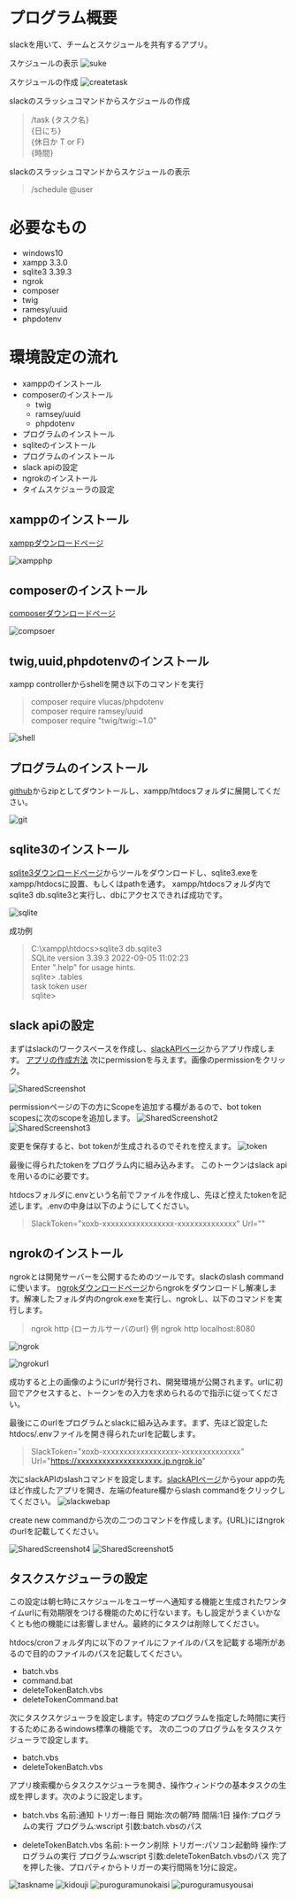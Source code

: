 # プログラム概要
slackを用いて、チームとスケジュールを共有するアプリ。

スケジュールの表示
![suke](https://user-images.githubusercontent.com/54432132/195247053-7ddc8fc9-d0ca-426f-8448-76686e638961.jpg)

スケジュールの作成
![createtask](https://user-images.githubusercontent.com/54432132/195247054-c7b94fde-352f-4e29-9494-09ce885e6904.jpg)

slackのスラッシュコマンドからスケジュールの作成
>/task {タスク名}<br>
>{日にち}<br>
>{休日か T or F}<br>
>{時間}<br>

slackのスラッシュコマンドからスケジュールの表示
>/schedule @user


# 必要なもの
* windows10
* xampp 3.3.0
* sqlite3 3.39.3
* ngrok
* composer
* twig
* ramesy/uuid
* phpdotenv

# 環境設定の流れ
- xamppのインストール
- composerのインストール
   - twig
   - ramsey/uuid
   - phpdotenv
- プログラムのインストール
- sqliteのインストール
- プログラムのインストール
- slack apiの設定
- ngrokのインストール
- タイムスケジューラの設定

## xamppのインストール
[xamppダウンロードページ](https://www.apachefriends.org/jp/download.html)

![xampphp](https://user-images.githubusercontent.com/54432132/195221899-3313dc6a-5691-4b68-b66b-03b250c92ccb.jpg)

## composerのインストール
[composerダウンロードページ](https://getcomposer.org/download/)

![compsoer](https://user-images.githubusercontent.com/54432132/195222841-609fb5e3-1f80-488e-b2f5-2fa4ce4946d7.jpg)

## twig,uuid,phpdotenvのインストール
xampp controllerからshellを開き以下のコマンドを実行
>composer require vlucas/phpdotenv<br>
>composer require ramsey/uuid<br>
>composer require "twig/twig:~1.0"<br>

![shell](https://user-images.githubusercontent.com/54432132/195228944-68831b5b-f291-478f-a5ba-dedbc44fdb96.jpg)


## プログラムのインストール
[github](https://github.com/Earth-worm/system-design-2022)からzipとしてダウントールし、xampp/htdocsフォルダに展開してください。

![git](https://user-images.githubusercontent.com/54432132/195223688-3130d9f2-5b55-430f-8ffa-d0c05029ab62.jpg)

##  sqlite3のインストール
[sqlite3ダウンロードページ](https://www.sqlite.org/download.html)からツールをダウンロードし、sqlite3.exeをxampp/htdocsに設置、もしくはpathを通す。
xampp/htdocsフォルダ内でsqlite3 db.sqlite3と実行し、dbにアクセスできれば成功です。

![sqlite](https://user-images.githubusercontent.com/54432132/195224288-1f57f66c-e7d5-45c9-bd92-e02a648377f4.jpg)

成功例
> C:\xampp\htdocs>sqlite3 db.sqlite3<br>
> SQLite version 3.39.3 2022-09-05 11:02:23<br>
> Enter ".help" for usage hints.<br>
> sqlite> .tables<br>
> task   token  user<br>
> sqlite><br>

## slack apiの設定
まずはslackのワークスペースを作成し、[slackAPIページ](https://api.slack.com/apps/new)からアプリ作成します。
[アプリの作成方法](https://reffect.co.jp/html/slack)
次にpermissionを与えます。画像のpermissionをクリック。

![SharedScreenshot](https://user-images.githubusercontent.com/54432132/195231251-33073db7-fe8d-46da-b431-712ba618079b.jpg)

permissionページの下の方にScopeを追加する欄があるので、bot token scopesに次のscopeを追加します。
![SharedScreenshot2](https://user-images.githubusercontent.com/54432132/195232286-deb93759-4fe4-4159-a853-c2ed8731ee3b.jpg)
![SharedScreenshot3](https://user-images.githubusercontent.com/54432132/195232348-389de70b-1eb1-462a-96ae-4723427998ba.jpg)

変更を保存すると、bot tokenが生成されるのでそれを控えます。
![token](https://user-images.githubusercontent.com/54432132/195232793-45100e7c-8645-4362-8c6d-09ebc08d0cb1.jpg)

最後に得られたtokenをプログラム内に組み込みます。
このトークンはslack apiを用いるのに必要です。

htdocsフォルダに.envという名前でファイルを作成し、先ほど控えたtokenを記述します。.envの中身は以下のようにしてください。
>SlackToken="xoxb-xxxxxxxxxxxxxxxxx-xxxxxxxxxxxxxx"
>Url=""

## ngrokのインストール
ngrokとは開発サーバーを公開するためのツールです。slackのslash commandに使います。
[ngrokダウンロードページ]()からngrokをダウンロードし解凍します。解凍したフォルダ内のngrok.exeを実行し、ngrokし、以下のコマンドを実行します。

>ngrok http {ローカルサーバのurl}
>例 ngrok http localhost:8080

![ngrok](https://user-images.githubusercontent.com/54432132/195240188-8f85b1b0-07e0-46b3-92e1-6d65c94c31a4.jpg)

![ngrokurl](https://user-images.githubusercontent.com/54432132/195240942-a48a6aad-f925-4ef1-a433-871433fb0f32.jpg)


成功すると上の画像のようにurlが発行され、開発環境が公開されます。urlに初回でアクセスすると、トークンをの入力を求められるので指示に従ってください。

最後にこのurlをプログラムとslackに組み込みます。まず、先ほど設定したhtdocs/.envファイルを開き得られたurlを記載します。
>SlackToken="xoxb-xxxxxxxxxxxxxxxxxx-xxxxxxxxxxxxxx"
>Url="https://xxxxxxxxxxxxxxxxxxxx.jp.ngrok.io"

次にslackAPIのslashコマンドを設定します。[slackAPIページ]()からyour appの先ほど作成したアプリを開き、左端のfeature欄からslash commandをクリックしてください。
![slackwebap](https://user-images.githubusercontent.com/54432132/195242030-8bd74997-a3b1-4284-a011-c2829e224333.jpg)

create new commandから次の二つのコマンドを作成します。{URL}にはngrokのurlを記載してください。

![SharedScreenshot4](https://user-images.githubusercontent.com/54432132/195242159-c82a4c5c-1ee2-4328-9019-e65950bfd970.jpg)
![SharedScreenshot5](https://user-images.githubusercontent.com/54432132/195242166-1c87271b-2962-4d43-a5d2-278c734f7f27.jpg)


## タスクスケジューラの設定
この設定は朝七時にスケジュールをユーザーへ通知する機能と生成されたワンタイムurlに有効期限をつける機能のために行ないます。もし設定がうまくいかなくとも他の機能には影響しません。最終的にタスクは削除してください。

htdocs/cronフォルダ内に以下のファイルにファイルのパスを記載する場所があるので目的のファイルのパスを記載してください。
* batch.vbs
* command.bat
* deleteTokenBatch.vbs
* deleteTokenCommand.bat

次にタスクスケジューラを設定します。特定のプログラムを指定した時間に実行するためにあるwindows標準の機能です。
次の二つのプログラムをタスクスケジューラで設定します。
* batch.vbs
* deleteTokenBatch.vbs

アプリ検索欄からタスクスケジューラを開き、操作ウィンドウの基本タスクの生成を押します。次のように設定します。

* batch.vbs
名前:通知
トリガー:毎日
開始:次の朝7時
間隔:1日
操作:プログラムの実行
プログラム:wscript
引数:batch.vbsのパス

* deleteTokenBatch.vbs
名前:トークン削除
トリガー:パソコン起動時
操作:プログラムの実行
プログラム:wscript
引数:deleteTokenBatch.vbsのパス
完了を押した後、プロパティからトリガーの実行間隔を1分に設定。

![taskname](https://user-images.githubusercontent.com/54432132/195244969-4329baa8-8166-4b5a-bdcc-a4983cd5382d.jpg)
![kidouji](https://user-images.githubusercontent.com/54432132/195244977-d30e8b75-cb76-4248-bb43-6dffa185cffd.jpg)
![puroguramunokaisi](https://user-images.githubusercontent.com/54432132/195245010-dff8716c-4a3a-4c20-b70b-6c74b4e24b89.jpg)
![puroguramusyousai](https://user-images.githubusercontent.com/54432132/195245022-ccaba1cf-29e5-4ca1-ae7c-5b33ca19ff1f.jpg)